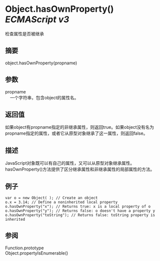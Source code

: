 # Object.hasOwnProperty() _ECMAScript v3_

检查属性是否被继承

## 摘要

object.hasOwnProperty(propname)

## 参数

propname  
    一个字符串，包含object的属性名。

## 返回值

如果object有propname指定的非继承属性，则返回true。如果object没有名为propname指定的属性，或者它从原型对象继承了这一属性，则返回false。

## 描述

JavaScript对象既可以有自己的属性，又可以从原型对象继承属性。hasOwnProperty()方法提供了区分继承属性和非继承属性的局部属性的方法。

## 例子

    var o = new Object( ); // Create an object
    o.x = 3.14; // Define a noninherited local property
    o.hasOwnProperty("x"); // Returns true: x is a local property of o
    o.hasOwnProperty("y"); // Returns false: o doesn't have a property y
    o.hasOwnProperty("toString"); // Returns false: toString property is inherited

## 参阅

Function.prototype  
Object.propertyIsEnumerable()

